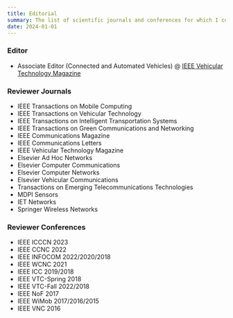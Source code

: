 ```yaml
---
title: Editorial
summary: The list of scientific journals and conferences for which I contributed as reviewer.
date: 2024-01-01
---
```


### Editor  
- Associate Editor (Connected and Automated Vehicles) @ [IEEE Vehicular Technology Magazine](https://vtsociety.org/publication/vtmagazine#committee)

### Reviewer Journals  
- IEEE Transactions on Mobile Computing
- IEEE Transactions on Vehicular Technology
- IEEE Transactions on Intelligent Transportation Systems
- IEEE Transactions on Green Communications and Networking
- IEEE Communications Magazine
- IEEE Communications Letters
- IEEE Vehicular Technology Magazine
- Elsevier Ad Hoc Networks
- Elsevier Computer Communications
- Elsevier Computer Networks
- Elsevier Vehicular Communications
- Transactions on Emerging Telecommunications Technologies
- MDPI Sensors
- IET Networks
- Springer Wireless Networks


### Reviewer Conferences  
- IEEE ICCCN 2023
- IEEE CCNC 2022
- IEEE INFOCOM 2022/2020/2018
- IEEE WCNC 2021
- IEEE ICC 2019/2018
- IEEE VTC-Spring 2018
- IEEE VTC-Fall 2022/2018
- IEEE NoF 2017
- IEEE WiMob 2017/2016/2015
- IEEE VNC 2016
